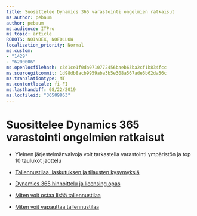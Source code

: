 ```yaml
---
title: Suosittelee Dynamics 365 varastointi ongelmien ratkaisut
ms.author: pebaum
author: pebaum
ms.audience: ITPro
ms.topic: article
ROBOTS: NOINDEX, NOFOLLOW
localization_priority: Normal
ms.custom:
- "1429"
- "6200006"
ms.openlocfilehash: c3d1ce1f0da0710772456baeb63ba2cf1b834fcc
ms.sourcegitcommit: 1d98db8acb9959aba3b5e308a567ade6b62da56c
ms.translationtype: MT
ms.contentlocale: fi-FI
ms.lasthandoff: 08/22/2019
ms.locfileid: "36509863"
---
```

# <a name="recommend-solutions-for-dynamics-365-storage-issues"></a>Suosittelee Dynamics 365 varastointi ongelmien ratkaisut

* Yleinen järjestelmänvalvoja voit tarkastella varastointi ympäristön ja top 10 taulukot jaottelu

* [Tallennustilaa, laskutuksen ja tilausten kysymyksiä](https://docs.microsoft.com/dynamics365/customer-engagement/admin/contact-information-microsoft-dynamics-365-online-billing-support)

* [Dynamics 365 hinnoittelu ja licensing opas](https://dynamics.microsoft.com/pricing/)

* [Miten voit ostaa lisää tallennustilaa](https://docs.microsoft.com/dynamics365/customer-engagement/admin/manage-storage#add-storage-to-dynamics-365-online)

* [Miten voit vapauttaa tallennustilaa](https://docs.microsoft.com/dynamics365/customer-engagement/admin/free-storage-space)
